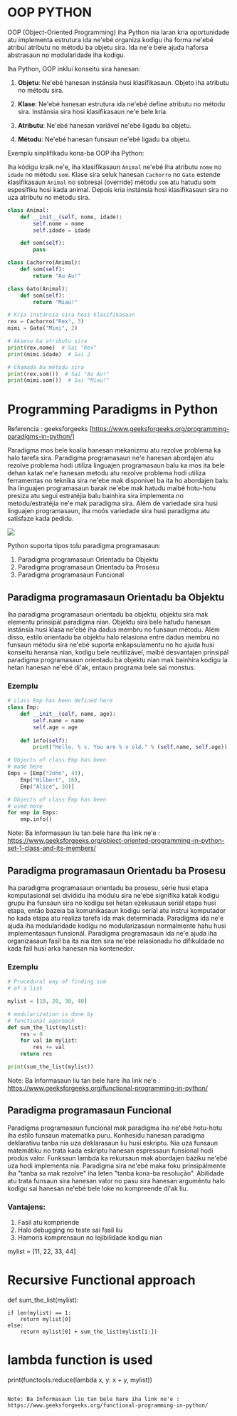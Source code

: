 # OOP PYTHON
OOP (Object-Oriented Programming) iha Python nia laran kria oportunidade atu implementa estrutura ida ne'ebé organiza kodigu iha forma ne'ebé atribui atributu no métodu ba objetu sira. Ida ne'e bele ajuda haforsa abstrasaun no modularidade iha kodigu.

Iha Python, OOP inklui konseitu sira hanesan:

1. **Objetu**: Ne'ebé hanesan instánsia husi klasifikasaun. Objeto iha atributu no métodu sira.

2. **Klase**: Ne'ebé hanesan estrutura ida ne'ebé define atributu no métodu sira. Instánsia sira hosi klasifikasaun ne'e bele kria.

3. **Atributu**: Ne'ebé hanesan variável ne'ebé ligadu ba objetu.

4. **Métodu**: Ne'ebé hanesan funsaun ne'ebé ligadu ba objetu.

Exemplu sinplifikadu kona-ba OOP iha Python:

Iha kódigu kraik ne'e, iha klasifikasaun `Animal` ne'ebé iha atributu `nome` no `idade` no métodu `som`. Klase sira seluk hanesan `Cachorro` no `Gato` estende klasifikasaun `Animal` no sobresai (override) métodu `som` atu hatudu som espesífiku hosi kada animal. Depois kria instánsia hosi klasifikasaun sira no uza atributu no métodu sira.

```python
class Animal:
    def __init__(self, nome, idade):
        self.nome = nome
        self.idade = idade

    def som(self):
        pass

class Cachorro(Animal):
    def som(self):
        return "Au Au!"

class Gato(Animal):
    def som(self):
        return "Miau!"

# Kria instánsia sira hosi klasifikasaun
rex = Cachorro("Rex", 3)
mimi = Gato("Mimi", 2)

# Aksesu ba atributu sira
print(rex.nome)  # Sai "Rex"
print(mimi.idade)  # Sai 2

# Chamada ba métodu sira
print(rex.som())  # Sai "Au Au!"
print(mimi.som())  # Sai "Miau!"
```







# Programming Paradigms in Python
Referencia : geeksforgeeks [https://www.geeksforgeeks.org/programming-paradigms-in-python/]

Paradigma mos bele koalia hanesan mekanizmu atu rezolve problema ka halo tarefa sira. Paradigma programasaun ne'e hanesan abordajen atu rezolve problema hodi utiliza linguajen programasaun balu ka mos ita bele dehan katak ne'e hanesan metodu atu rezolve problema hodi utiliza ferramentas no teknika sira ne'ebe mak disponivel ba ita ho abordajen balu. Iha linguajen programasaun barak ne'ebe mak hatudu maibé hotu-hotu presiza atu segui estratéjia balu bainhira sira implementa no metodu/estratéjia ne'e mak paradigma sira. Além de variedade sira husi linguajen programasaun, iha moós variedade sira husi paradigma atu satisfaze kada pedidu.

<img src='https://media.geeksforgeeks.org/wp-content/uploads/20200311232159/programmin-paradigms.png'>

Python suporta tipos tolu paradigma programasaun:

1. Paradigma programasaun Orientadu ba Objektu
2. Paradigma programasaun Orientadu ba Prosesu
3. Paradigma programasaun Funcional

## Paradigma programasaun Orientadu ba Objektu
Iha paradigma programasaun orientadu ba objektu, objektu sira mak elementu prinsipál paradigma nian. Objektu sira bele hatudu hanesan instánsia husi klasa ne'ebé iha dadus membru no funsaun métodu. Além disso, estilo orientadu ba objektu halo relasiona entre dadus membru no funsaun métodu sira ne'ebé suporta enkapsulamentu no ho ajuda husi konseitu heransa nian, kodigu bele reutilizável, maibé desvantajen prinsipál paradigma programasaun orientadu ba objektu nian mak bainhira kodigu la hetan hanesan ne'ebé di'ak, entaun programa bele sai monstus.


### Ezemplu
```python
# class Emp has been defined here 
class Emp: 
	def __init__(self, name, age): 
		self.name = name 
		self.age = age 
	
	def info(self): 
		print("Hello, % s. You are % s old." % (self.name, self.age)) 

# Objects of class Emp has been 
# made here		 
Emps = [Emp("John", 43), 
	Emp("Hilbert", 16), 
	Emp("Alice", 30)] 

# Objects of class Emp has been 
# used here 
for emp in Emps: 
	emp.info() 

```

Note: Ba Informasaun liu tan bele hare iha link ne'e : https://www.geeksforgeeks.org/object-oriented-programming-in-python-set-1-class-and-its-members/

## Paradigma programasaun Orientadu ba Prosesu

Iha paradigma programasaun orientadu ba prosesu, série husi etapa komputasionál sei divididu iha módulu sira ne'ebé signifika katak kodigu grupu iha funsaun sira no kodigu sei hetan ezekusaun seriál etapa husi etapa, então bazeia ba komunikasaun kodigu seríal atu instrui komputador ho kada etapa atu realiza tarefa ida mak determinada. Paradigma ida ne'e ajuda iha modularidade kodigu no modularizasaun normalmente hahu husi implementasaun funsionál. Paradigma programasaun ida ne'e ajuda iha organizasaun fasil ba ita nia iten sira ne'ebé relasionadu ho difikuldade no kada fail husi arka hanesan nia kontenedor.

### Ezemplu
```python
# Procedural way of finding sum 
# of a list 

mylist = [10, 20, 30, 40] 

# modularization is done by 
# functional approach 
def sum_the_list(mylist): 
	res = 0
	for val in mylist: 
		res += val 
	return res 

print(sum_the_list(mylist)) 

```
Note: Ba Informasaun liu tan bele hare iha link ne'e : https://www.geeksforgeeks.org/functional-programming-in-python/


## Paradigma programasaun Funcional

Paradigma programasaun funcional mak paradigma iha ne'ebé hotu-hotu iha estilo funsaun matematika puru. Konhesidu hanesan paradigma deklarativu tanba nia uza deklarasaun liu husi eskriptu. Nia uza funsaun matemátiku no trata kada eskriptu hanesan espressaun funsional hodi prodús valor. Funksaun lambda ka rekursaun mak abordajen báziku ne'ebé uza hodi implementa nia. Paradigma sira ne'ebé maka foku prinsipálmente iha "tanba sa mak rezolve" iha leten "tanba kona-ba resolução". Abilidade atu trata funsaun sira hanesan valor no pasu sira hanesan arguméntu halo kodigu sai hanesan ne'ebé bele loke no kompreende di'ak liu.

### Vantajens:

1. Fasil atu kompriende
2. Halo debugging no teste sai fasil liu
3. Hamoris komprensaun no lejibilidade kodigu nian



mylist = [11, 22, 33, 44] 

# Recursive Functional approach 
def sum_the_list(mylist): 
	
	if len(mylist) == 1: 
		return mylist[0] 
	else: 
		return mylist[0] + sum_the_list(mylist[1:]) 

# lambda function is used 
print(functools.reduce(lambda x, y: x + y, mylist)) 

```

Note: Ba Informasaun liu tan bele hare iha link ne'e : https://www.geeksforgeeks.org/functional-programming-in-python/
